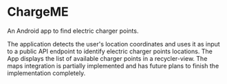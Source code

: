 # ChargeME
An Android app to find electric charger points. 

The application detects the user's location coordinates and uses it as input to a public API endpoint to identify electric charger points locations. 
The App displays the list of available charger points in a recycler-view. 
The maps integration is partially implemented and has future plans to finish the implementation completely.
